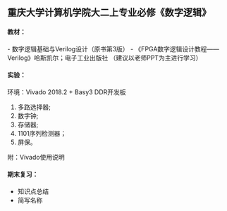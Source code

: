 ## 重庆大学计算机学院大二上专业必修《数字逻辑》

#### 教材：
 \- 数字逻辑基础与Verilog设计（原书第3版） 
 \- 《FPGA数字逻辑设计教程——Verilog》哈斯凯尔；电子工业出版社
（建议以老师PPT为主进行学习）

#### 实验：
环境：Vivado 2018.2 + Basy3 DDR开发板
 1. 多路选择器;
 2. 数字钟;
 3. 存储器;
 4. 1101序列检测器；
 5. 屏保。
 
 附：Vivado使用说明

#### 期末复习：
 - 知识点总结
 - 简写名称